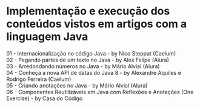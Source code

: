# Implementação e execução dos conteúdos vistos em artigos com a linguagem Java
  01 - Internacionalização no código Java - by Nico Steppat (Caelum) <br/>
  02 - Pegando partes de um texto no Java - by Alex Felipe (Alura) <br/>
  03 - Arredondando números no Java - by Mário Alvial (Alura) <br/>
  04 - Conheça a nova API de datas do Java 8 - by Alexandre Aquiles e Rodrigo Ferreira (Caelum) <br/>
  05 - Criando anotações no Java - by Mário Alvial (Alura) <br/>
  06 - Componentes Reutilizáveis em Java com Reflexões e Anotações (One Exercise) - by Casa do Código
